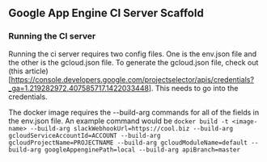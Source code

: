 ## Google App Engine CI Server Scaffold

### Running the CI server

Running the ci server requires two config files. One is the env.json file and the other is the gcloud.json file. To generate the gcloud.json file, check out (this article)[https://console.developers.google.com/projectselector/apis/credentials?_ga=1.219282972.407585717.1422033448]. This needs to go into the credentials.

The docker image requires the --build-arg commands for all of the fields in the env.json file. An example command would be ```docker build -t <image-name> --build-arg slackWebhookUrl=https://cool.biz --build-arg gcloudServiceAccountId=ACCOUNT --build-arg gcloudProjectName=PROJECTNAME --build-arg gcloudModuleName=default --build-arg googleAppenginePath=local --build-arg apiBranch=master```